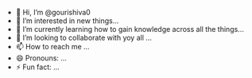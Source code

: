 - 👋 Hi, I’m @gourishiva0
- 👀 I’m interested in new things...
- 🌱 I’m currently learning how to gain knowledge across all the things...
- 💞️ I’m looking to collaborate with yoy all ...
- 📫 How to reach me ...
- 😄 Pronouns: ...
- ⚡ Fun fact: ...

<!---
gourishiva0/gourishiva0 is a ✨ special ✨ repository because its `README.md` (this file) appears on your GitHub profile.
You can click the Preview link to take a look at your changes.
--->
